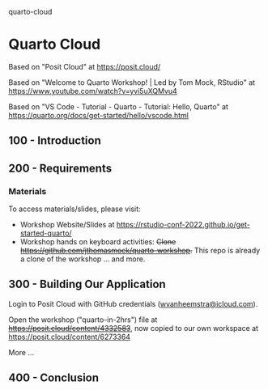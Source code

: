 quarto-cloud
# Quarto Cloud

Based on "Posit Cloud" at https://posit.cloud/

Based on "Welcome to Quarto Workshop! | Led by Tom Mock, RStudio" at https://www.youtube.com/watch?v=yvi5uXQMvu4

Based on "VS Code - Tutorial - Quarto - Tutorial: Hello, Quarto" at https://quarto.org/docs/get-started/hello/vscode.html

## 100 - Introduction

## 200 - Requirements

### Materials
To access materials/slides, please visit:

- Workshop Website/Slides at https://rstudio-conf-2022.github.io/get-started-quarto/
- Workshop hands on keyboard activities: ~~Clone https://github.com/jthomasmock/quarto-workshop.~~ This repo is already a clone of the workshop ... and more.

## 300 - Building Our Application

Login to Posit Cloud with GitHub credentials (wvanheemstra@icloud.com).

Open the workshop ("quarto-in-2hrs") file at ~~https://posit.cloud/content/4332583~~, now copied to our own workspace at https://posit.cloud/content/6273364

More ...

## 400 - Conclusion
